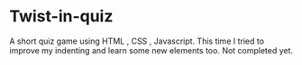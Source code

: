 # Twist-in-quiz
A short quiz game using HTML , CSS , Javascript. This time I tried to improve my indenting and learn some new elements too. 
Not completed yet.
